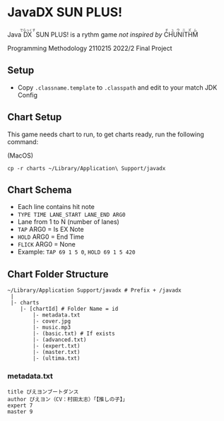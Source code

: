# JavaDX SUN PLUS!

Java<ruby>DX<rt>でらっくす</rt></ruby> SUN PLUS! is a rythm game _not inspired by_ <ruby>CHUNITHM<rt>チュウニズム</rt></ruby>

Programming Methodology 2110215 2022/2 Final Project

## Setup

- Copy `.classname.template` to `.classpath` and edit to your match JDK Config

## Chart Setup

This game needs chart to run, to get charts ready, run the following command:

(MacOS)

```
cp -r charts ~/Library/Application\ Support/javadx
```

## Chart Schema

- Each line contains hit note
- `TYPE TIME LANE_START LANE_END ARG0`
- Lane from 1 to N (number of lanes)
- `TAP` ARG0 = Is EX Note
- `HOLD` ARG0 = End Time
- `FLICK` ARG0 = None
- Example: `TAP 69 1 5 0`, `HOLD 69 1 5 420`

## Chart Folder Structure

```
~/Library/Application Support/javadx # Prefix + /javadx
 |
 |- charts
    |- [chartId] # Folder Name = id
        |- metadata.txt
        |- cover.jpg
        |- music.mp3
        |- (basic.txt) # If exists
        |- (advanced.txt)
        |- (expert.txt)
        |- (master.txt)
        |- (ultima.txt)
```

### metadata.txt

```
title ぴえヨンブートダンス
author ぴえヨン（CV：村田太志）「【推しの子】」
expert 7
master 9
```
